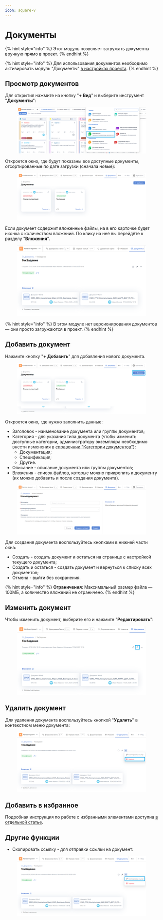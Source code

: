 ```yaml
---
icon: square-v
---
```


# Документы

{% hint style="info" %}
Этот модуль позволяет загружать документы вручную прямо в проект.
{% endhint %}

{% hint style="info" %}
Для использования документов необходимо активировать модуль "Документы" [в настройках проекта](proekty/nastroiki-proekta.md#moduli-proekta).
{% endhint %}

## Просмотр документов

Для открытия нажмите на кнопку "**+ Вид**" и выберите инструмент "**Документы**":

<figure><img src="../.gitbook/assets/image (1218).png" alt=""><figcaption></figcaption></figure>

Откроется окно, где будут показаны все доступные документы, отсортированные по дате загрузки (сначала новые):

<figure><img src="../.gitbook/assets/image (143).png" alt=""><figcaption></figcaption></figure>

Если документ содержит вложенные файлы, на в его карточке будет иконка с количеством вложений. По клику на неё вы перейдёте к разделу "**Вложения**".

<figure><img src="../.gitbook/assets/image (144).png" alt=""><figcaption></figcaption></figure>

{% hint style="info" %}
В этом модуле нет версионирования документов — они просто загружаются в проект.
{% endhint %}

## Добавить документ

Нажмите кнопку "**+ Добавить**" для добавления нового документа.

<figure><img src="../.gitbook/assets/image (149).png" alt=""><figcaption></figcaption></figure>

Откроется окно, где нужно заполнить данные:

* Заголовок - наименование документа или группы документов;
* Категория - для указания типа документа (чтобы изменить доступные категории, администратору экземпляра необходимо внести изменения в [справочник "Категории документов"](../rukovodstvo-administratora/spravochniki.md#spravochnik-kategorii-dokumentov)):
  * Документация;
  * Спецификация;
  * Другие.
* Описание - описание документа или группы документов;
* Вложения - список файлов, которые можно прикрепить к документу (их можно добавить и после создания документа).

<figure><img src="../.gitbook/assets/image (145).png" alt=""><figcaption></figcaption></figure>

Для создания документа воспользуйтесь кнопками в нижней части окна:

* Создать - создать документ и остаться на странице с настройкой текущего документа;
* Создать и остаться - создать документ и вернуться к списку всех документов;
* Отмена - выйти без сохранения.

{% hint style="info" %}
**Ограничения**: Максимальный размер файла — 100МБ, а количество вложений не ограничено.
{% endhint %}

## Изменить документ

Чтобы изменить документ, выберите его и нажмите "**Редактировать**":

<figure><img src="../.gitbook/assets/image (146).png" alt=""><figcaption></figcaption></figure>

## Удалить документ

Для удаления документа воспользуйтесь кнопкой "**Удалить**" в контекстном меню документа:

<figure><img src="../.gitbook/assets/image (147).png" alt=""><figcaption></figcaption></figure>

## Добавить в избранное

Подробная инструкция по работе с избранными элементами доступна [в отдельной статье](izbrannoe.md).

## Другие функции

* Скопировать ссылку - для отправки ссылки на документ:

<figure><img src="../.gitbook/assets/image (148).png" alt=""><figcaption></figcaption></figure>
